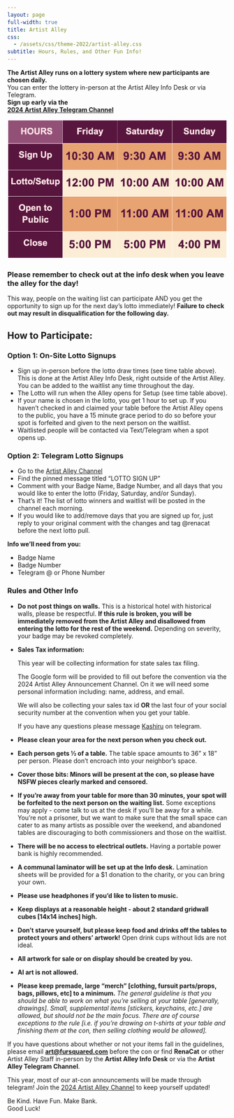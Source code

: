 ```yaml
---
layout: page
full-width: true
title: Artist Alley
css:
  - /assets/css/theme-2022/artist-alley.css
subtitle: Hours, Rules, and Other Fun Info!
---
```

**The Artist Alley runs on a lottery system where new participants are chosen daily.**\
You can enter the lottery in-person at the Artist Alley Info Desk or via Telegram.\
**Sign up early via the**\
**[2024 Artist Alley Telegram Channel](https://t.me/+q-VDZfvAePZjYjFh)**

![Hours: Friday: Sign Up 10:30 AM. Lotto/Setup 12 PM. Open to Public 1 PM. Close 5 PM. Saturday: Sign Up 9:30 AM. Lotto/Set Up 10 AM. Open To Public 11 AM. Close 5 PM. Sunday: Sign Up 9:30 AM. Lotto/Setup 10 AM. Open To Public 11 AM. Close 4 PM.](/uploads/f2_2024_artistalley_hours.png)

### Please remember to check out at the info desk when you leave the alley for the day!

This way, people on the waiting list can participate AND you get the opportunity to sign up for the next day’s lotto immediately! **Failure to check out may result in disqualification for the following day.**

## How to Participate:

### Option 1: On-Site Lotto Signups

* Sign up in-person before the lotto draw times (see time table above). This is done at the Artist Alley Info Desk, right outside of the Artist Alley. You can be added to the waitlist any time throughout the day.
* The Lotto will run when the Alley opens for Setup (see time table above).
* If your name is chosen in the lotto, you get 1 hour to set up. If you haven’t checked in and claimed your table before the Artist Alley opens to the public, you have a 15 minute grace period to do so before your spot is forfeited and given to the next person on the waitlist.
* Waitlisted people will be contacted via Text/Telegram when a spot opens up.

### Option 2: Telegram Lotto Signups

* Go to the [Artist Alley Channel](https://t.me/+q-VDZfvAePZjYjFh)
* Find the pinned message titled “LOTTO SIGN UP”
* Comment with your Badge Name, Badge Number, and all days that you would like to enter the lotto (Friday, Saturday, and/or Sunday).
* That’s it! The list of lotto winners and waitlist will be posted in the channel each morning.
* If you would like to add/remove days that you are signed up for, just reply to your original comment with the changes and tag @renacat before the next lotto pull.

**Info we’ll need from you:**

* Badge Name
* Badge Number
* Telegram @ or Phone Number

### Rules and Other Info

* **Do not post things on walls.** This is a historical hotel with historical walls, please be respectful. **If this rule is broken, you will be immediately removed from the Artist Alley and disallowed from entering the lotto for the rest of the weekend.** Depending on severity, your badge may be revoked completely.
* **Sales Tax information:**

  This year will be collecting information for state sales tax filing.

  The Google form will be provided to fill out before the convention via the 2024 Artist Alley Announcement Channel. On it we will need some personal information including: name, address, and email.

  We will also be collecting your sales tax id **OR** the last four of your social security number at the convention when you get your table. 

  If you have any questions please message [Kashiru](https://t.me/kashiru) on telegram.
* **Please clean your area for the next person when you check out.**
* **Each person gets ½ of a table.** The table space amounts to 36” x 18” per person. Please don’t encroach into your neighbor’s space.
* **Cover those bits: Minors will be present at the con, so please have NSFW pieces clearly marked and censored.**
* **If you’re away from your table for more than 30 minutes, your spot will be forfeited to the next person on the waiting list.** Some exceptions may apply - come talk to us at the desk if you’ll be away for a while. You’re not a prisoner, but we want to make sure that the small space can cater to as many artists as possible over the weekend, and abandoned tables are discouraging to both commissioners and those on the waitlist.
* **There will be no access to electrical outlets.** Having a portable power bank is highly recommended.
* **A communal laminator will be set up at the Info desk.** Lamination sheets will be provided for a $1 donation to the charity, or you can bring your own.
* **Please use headphones if you’d like to listen to music.**
* **Keep displays at a reasonable height - about 2 standard gridwall cubes \[14x14 inches] high.**
* **Don’t starve yourself, but please keep food and drinks off the tables to protect yours and others’ artwork!** Open drink cups without lids are not ideal.
* **All artwork for sale or on display should be created by you.**
* **AI art is not allowed.**
* **Please keep premade, large “merch” \[clothing, fursuit parts/props, bags, pillows, etc] to a minimum.**
  *The general guideline is that you should be able to work on what you’re selling at your table \[generally, drawings]. Small, supplemental items \[stickers, keychains, etc.] are allowed, but should not be the main focus. There are of course exceptions to the rule \[i.e. if you’re drawing on t-shirts at your table and finishing them at the con, then selling clothing would be allowed].*

If you have questions about whether or not your items fall in the guidelines, please email **art@fursquared.com** before the con or find **RenaCat** or other Artist Alley Staff in-person by the **Artist Alley Info Desk** or via the **Artist Alley Telegram Channel**.

This year, most of our at-con announcements will be made through telegram! Join the [2024 Artist Alley Channel](https://t.me/+q-VDZfvAePZjYjFh) to keep yourself updated!

Be Kind. Have Fun. Make Bank.\
Good Luck!
